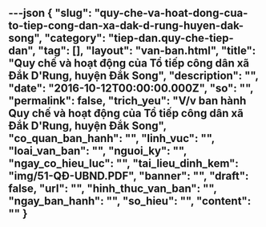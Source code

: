 ---json
{
    "slug": "quy-che-va-hoat-dong-cua-to-tiep-cong-dan-xa-dak-d-rung-huyen-dak-song",
    "category": "tiep-dan.quy-che-tiep-dan",
    "tag": [],
    "layout": "van-ban.html",
    "title": "Quy chế và hoạt động của Tổ tiếp công dân xã Đắk D'Rung, huyện Đắk Song",
    "description": "",
    "date": "2016-10-12T00:00:00.000Z",
    "so": "",
    "permalink": false,
    "trich_yeu": "V/v ban hành Quy chế và hoạt động của Tổ tiếp công dân xã Đắk D'Rung, huyện Đắk Song",
    "co_quan_ban_hanh": "",
    "linh_vuc": "",
    "loai_van_ban": "",
    "nguoi_ky": "",
    "ngay_co_hieu_luc": "",
    "tai_lieu_dinh_kem": "img/51-QĐ-UBND.PDF",
    "banner": "",
    "draft": false,
    "url": "",
    "hinh_thuc_van_ban": "",
    "ngay_ban_hanh": "",
    "so_hieu": "",
    "__content__": ""
}
---
